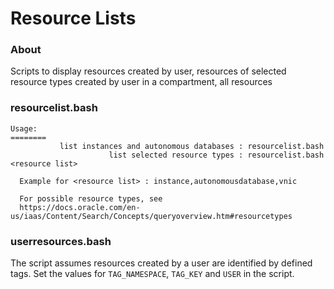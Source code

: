 # Resource Lists
### About
Scripts to display resources created by user, resources of selected resource types created by user in a compartment, all resources

### resourcelist.bash
```
Usage:
========
           list instances and autonomous databases : resourcelist.bash
                      list selected resource types : resourcelist.bash <resource list>

  Example for <resource list> : instance,autonomousdatabase,vnic

  For possible resource types, see
  https://docs.oracle.com/en-us/iaas/Content/Search/Concepts/queryoverview.htm#resourcetypes

```
### userresources.bash
The script assumes resources created by a user are identified by defined tags. Set the values for `TAG_NAMESPACE`, `TAG_KEY` and `USER` in the script.